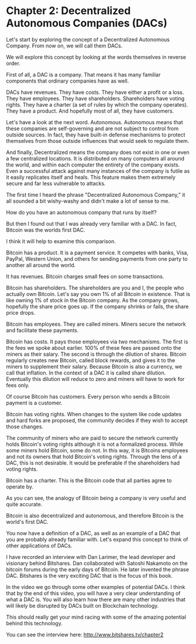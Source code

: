 # Chapter 2: Decentralized Autonomous Companies (DACs)

Let's start by exploring the concept of a Decentralized Autonomous Company. From now on, we will call them DACs.

We will explore this concept by looking at the words themselves in reverse order.

First of all, a DAC is a company. That means it has many familiar components that ordinary companies have as well.

DACs have revenues. They have costs. They have either a profit or a loss. They have employees. They have shareholders. Shareholders have voting rights. They have a charter (a set of rules by which the company operates). They have a product. And hopefully most of all, they have customers.

Let's have a look at the next word. Autonomous. Autonomous means that these companies are self-governing and are not subject to control from outside sources. In fact, they have built-in defense mechanisms to protect themselves from those outside influences that would seek to regulate them.

And finally, Decentralized means the company does not exist in one or even a few centralized locations. It is distributed on many computers all around the world, and within each computer the entirety of the company exists. Even a successful attack against many instances of the company is futile as it easily replicates itself and heals. This feature makes them extremely secure and far less vulnerable to attacks.

The first time I heard the phrase "Decentralized Autonomous Company," it all sounded a bit wishy-washy and didn't make a lot of sense to me.

How do you have an autonomous company that runs by itself?

But then I found out that I was already very familiar with a DAC. In fact, Bitcoin was the worlds first DAC.

I think it will help to examine this comparison.

Bitcoin has a product. It is a payment service. It competes with banks, Visa, PayPal, Western Union, and others for sending payments from one party to another all around the world.

It has revenues. Bitcoin charges small fees on some transactions.

Bitcoin has shareholders. The shareholders are you and I, the people who actually own Bitcoin. Let's say you own 1% of all Bitcoin in existence. That is like owning 1% of stock in the Bitcoin company. As the company grows, hopefully the share price goes up. If the company shrinks or fails, the share price drops.

Bitcoin has employees. They are called miners. Miners secure the network and facilitate these payments.

Bitcoin has costs. It pays those employees via two mechanisms. The first is the fees we spoke about earlier. 100% of these fees are passed onto the miners as their salary. The second is through the dilution of shares. Bitcoin regularly creates new Bitcoin, called block rewards, and gives it to the miners to supplement their salary. Because Bitcoin is also a currency, we call that inflation. In the context of a DAC it is called share dilution. Eventually this dilution will reduce to zero and miners will have to work for fees only.

Of course Bitcoin has customers. Every person who sends a Bitcoin payment is a customer.

Bitcoin has voting rights. When changes to the system like code updates and hard forks are proposed, the community decides if they wish to accept those changes.

The community of miners who are paid to secure the network currently holds Bitcoin's voting rights although it is not a formalized process. While some miners hold Bitcoin, some do not. In this way, it is Bitcoins employees and not its owners that hold Bitcoin's voting rights. Through the lens of a DAC, this is not desirable. It would be preferable if the shareholders had voting rights.

Bitcoin has a charter. This is the Bitcoin code that all parties agree to operate by.

As you can see, the analogy of Bitcoin being a company is very useful and quite accurate.

Bitcoin is also decentralized and autonomous, and therefore Bitcoin is the world's first DAC.

You now have a definition of a DAC, as well as an example of a DAC that you are probably already familiar with. Let's expand this concept to think of other applications of DACs.

I have recorded an interview with Dan Larimer, the lead developer and visionary behind Bitshares. Dan collaborated with Satoshi Nakamoto on the bitcoin forums during the early days of Bitcoin. He later invented the phrase DAC. Bitshares is the very exciting DAC that is the focus of this book.

In the video we go through some other examples of potential DACs. I think that by the end of this video, you will have a very clear understanding of what a DAC is. You will also learn how there are many other industries that will likely be disrupted by DACs built on Blockchain technology.

This should really get your mind racing with some of the amazing potential behind this technology.

You can see the interview here: http://www.bitshares.tv/chapter2
